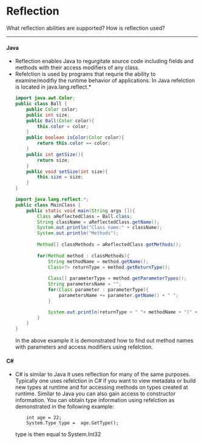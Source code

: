 # Reflection
What reflection abilities are supported?
How is reflection used?
***
#### Java
* Reflection enables Java to regurgitate source code including fields and methods with their access modifiers of any class. 
* Refelction is used by programs that requrie the ability to examine/modifiy the runtime behavior of applications. In Java refelction is located in java.lang.reflect.* 
    ```Java
    import java.awt.Color;
    public class Ball {
        public Color color;
        public int size;
        public Ball(Color color){
            this.color = color;
        }
        public boolean isColor(Color color){
            return this.color == color;
        }
        public int getSize(){
            return size;
        }
        public void setSize(int size){
            this.size = size;
        }
    }
    
    import java.lang.reflect.*;
   public class MainClass {
        public static void main(String args []){
            Class aReflectedClass = Ball.class;
            String className = aReflectedClass.getName();
            System.out.println("Class name:" + className);
            System.out.println("Methods");
            
            Method[] classMethods = aReflectedClass.getMethods();
            
            for(Method method : classMethods){
                String methodName = method.getName();
                Class<?> returnType = method.getReturnType();
                
                Class[] parameterType = method.getParameterTypes();
                String parametersName = "";
                for(Class parameter : parameterType){
                    parametersName += parameter.getName() + " ";
                }

                System.out.println(returnType + " "+ methodName + "(" + parametersName + ")" );
            }
        }
    }
    ```
  In the above example it is demonstrated how to find out method names with parameters and access modifiers using refelction. 
#### C#
* C# is similar to Java it uses reflection for many of the same purposes. Typically one uses refelction in C# if you want to view metadata or build new types at runtime and for accessing methods on types created at runtime. Similar to Java you can also gain access to constructor information. 
    You can obtain type information using refelction as demonstrated in the following example:
    ```CSharp
        int age = 22;
        System.Type type =  age.GetType();
    ```
    type is then equal to System.Int32